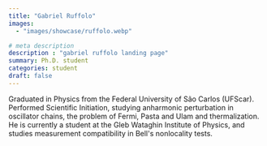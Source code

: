 ```yaml
---
title: "Gabriel Ruffolo"
images: 
  - "images/showcase/ruffolo.webp"

# meta description
description : "gabriel ruffolo landing page"
summary: Ph.D. student
categories: student
draft: false
---
```


Graduated in Physics from the Federal University of São Carlos (UFScar). Performed Scientific Initiation, studying anharmonic perturbation in oscillator chains, the problem of Fermi, Pasta and Ulam and thermalization. He is currently a student at the Gleb Wataghin Institute of Physics, and studies measurement compatibility in Bell's nonlocality tests.
